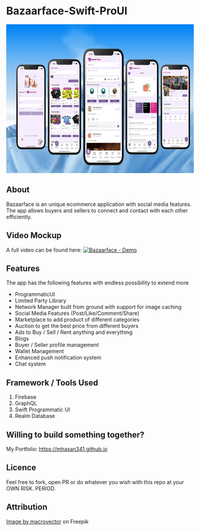 # Bazaarface-Swift-ProUI
<p align="center">
  <kbd><img height="400" src="https://github.com/mhasan341/bazaarface-Swift-ProgUI/blob/main/banner.png"></kbd>
  </p>
  
## About
Bazaarface is an unique ecommerce application with social media features. The app allows buyers and sellers to connect and contact with each other efficiently.

## Video Mockup
A full video can be found here: [![Bazaarface - Demo](https://img.youtube.com/vi/9kG_AkcVFkw/0.jpg)](https://www.youtube.com/watch?v=9kG_AkcVFkw)

## Features
The app has the following features with endless possibility to extend more

- ProgrammaticUI 
- Limited Party Library
- Network Manager built from ground with support for image caching
- Social Media Features (Post/Like/Comment/Share)
- Marketplace to add product of different categories
- Auction to get the best price from different buyers
- Ads to Buy / Sell / Rent anything and everything
- Blogs
- Buyer / Seller profile management
- Wallet Management
- Enhanced push notification system
- Chat system

## Framework / Tools Used
1. Firebase
2. GraphQL
3. Swift Programmatic UI
4. Realm Database



## Willing to build something together?
My Portfolio: https://mhasan341.github.io

## Licence
Feel free to fork, open PR or do whatever you wish with this repo at your OWN RISK. PERIOD.

## Attribution
<a href="https://www.freepik.com/free-vector/realistic-mountains-composition-with-horizontal-landscape-cliffs-covered-with-snow-with-blue-sky-clouds-illustration_21252990.htm#page=4&query=landscape%20illustration&position=6&from_view=keyword">Image by macrovector</a> on Freepik
